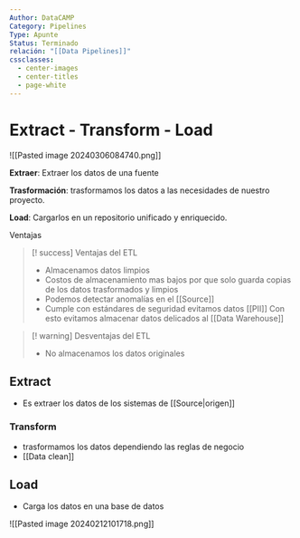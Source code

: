 ```yaml
---
Author: DataCAMP
Category: Pipelines
Type: Apunte
Status: Terminado
relación: "[[Data Pipelines]]"
cssclasses:
  - center-images
  - center-titles
  - page-white
---
```

# Extract - Transform - Load

![[Pasted image 20240306084740.png]]

**Extraer**: Extraer los datos de una fuente

**Trasformación**: trasformamos los datos a las necesidades de nuestro proyecto.

**Load**: Cargarlos en un repositorio unificado y enriquecido.

Ventajas

>[! success] Ventajas del ETL
>- Almacenamos datos limpios
>- Costos de almacenamiento mas bajos por que solo guarda copias de los datos trasformados y limpios
>- Podemos detectar anomalías en el [[Source]]
>- Cumple con estándares de seguridad evitamos datos [[PII]] Con esto evitamos almacenar datos delicados al [[Data Warehouse]]


>[! warning] Desventajas del ETL
>- No almacenamos los datos originales

## Extract

- Es extraer los datos de los sistemas de [[Source|origen]]

### Transform

- trasformamos los datos dependiendo las reglas de negocio
- [[Data clean]]

## Load
- Carga los datos en una base de datos

![[Pasted image 20240212101718.png]]
